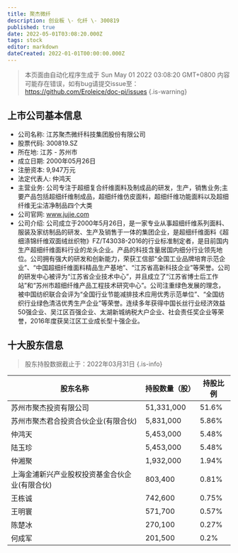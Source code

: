 ```yaml
---
title: 聚杰微纤
description: 创业板 \- 化纤 \- 300819
published: true
date: 2022-05-01T03:08:20.000Z
tags: stock
editor: markdown
dateCreated: 2022-01-01T00:00:00.000Z
---
```


> 本页面由自动化程序生成于 Sun May 01 2022 03:08:20 GMT+0800
> 内容可能存在错误，如有bug请提交issue至：https://github.com/Eroleice/doc-pi/issues
{.is-warning}

## 上市公司基本信息
- 公司名称: 江苏聚杰微纤科技集团股份有限公司
- 股票代码: 300819.SZ
- 所在地: 江苏 - 苏州市
- 成立日期: 2000年05月26日
- 注册资本: 9,947万元
- 法定代表人: 仲鸿天
- 主营业务: 公司专注于超细复合纤维面料及制成品的研发，生产，销售业务;主要产品包括超细纤维制成品，超细纤维仿皮面料，超细纤维功能面料以及超细纤维无尘洁净制品四个大类
- 公司官网: www.jujie.com
- 公司介绍: 公司成立于2000年5月26日，是一家专业从事超细纤维系列面料、服装及家纺制品的研发、生产及销售于一体的集团企业，是超细纤维面料《超细涤锦纤维双面绒丝织物》FZ/T43038-2016的行业标准制定者，是目前国内生产超细纤维面料行业的龙头企业。产品的科技含量居国内细分行业领先地位。公司拥有强大的研发和创新能力，荣获工信部“全国工业品牌培育示范企业”、“中国超细纤维面料精品生产基地”、“江苏省高新科技企业”等荣誉。公司的研发中心被评为“江苏省企业技术中心”，并且成立了“江苏省博士后工作站”和“苏州市超细纤维产品工程技术研究中心”。公司注重绿色发展的理念，被中国纺织联合会评为“全国行业节能减排技术应用优秀示范单位”、“全国纺织行业绿色清洁优秀生产企业”等荣誉。连续多年获得中国长丝行业经济效益50强企业、吴江区百强企业、太湖新城纳税大户企业、社会责任奖企业等荣誉，2016年度获吴江区工业成长型十强企业。


## 十大股东信息
> 股东持股数据截止于：2022年03月31日
{.is-info}

| 股东名称 | 持股数量（股） | 持股比例 |
| --- | --- | --- |
| 苏州市聚杰投资有限公司 | 51,331,000 | 51.6% |
| 苏州市聚杰君合投资合伙企业(有限合伙) | 5,831,000 | 5.86% |
| 仲鸿天 | 5,453,000 | 5.48% |
| 陆玉珍 | 5,453,000 | 5.48% |
| 仲湘聚 | 1,932,000 | 1.94% |
| 上海金浦新兴产业股权投资基金合伙企业(有限合伙) | 803,400 | 0.81% |
| 王栋诚 | 742,600 | 0.75% |
| 王明寰 | 571,700 | 0.57% |
| 陈楚冰 | 270,100 | 0.27% |
| 何成军 | 201,500 | 0.2% |




